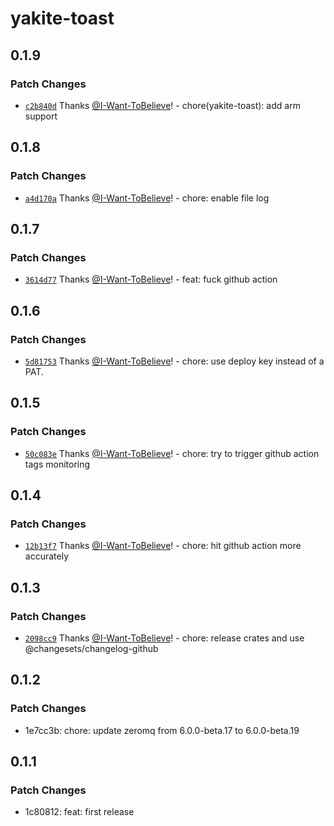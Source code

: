 # yakite-toast

## 0.1.9

### Patch Changes

- [`c2b840d`](https://github.com/I-Want-ToBelieve/yakite/commit/c2b840df4141c3ef7c16c69c4e06dd1e2c7c525b) Thanks [@I-Want-ToBelieve](https://github.com/I-Want-ToBelieve)! - chore(yakite-toast): add arm support

## 0.1.8

### Patch Changes

- [`a4d170a`](https://github.com/I-Want-ToBelieve/yakite/commit/a4d170a88058be0fd7b38666fec43d8f4ee017ba) Thanks [@I-Want-ToBelieve](https://github.com/I-Want-ToBelieve)! - chore: enable file log

## 0.1.7

### Patch Changes

- [`3614d77`](https://github.com/I-Want-ToBelieve/yakite/commit/3614d77c91d342ab7560ff8e7508f01bc8954019) Thanks [@I-Want-ToBelieve](https://github.com/I-Want-ToBelieve)! - feat: fuck github action

## 0.1.6

### Patch Changes

- [`5d81753`](https://github.com/I-Want-ToBelieve/yakite/commit/5d817533c827ec2ecdada77784cdc11f062cd41f) Thanks [@I-Want-ToBelieve](https://github.com/I-Want-ToBelieve)! - chore: use deploy key instead of a PAT.

## 0.1.5

### Patch Changes

- [`50c083e`](https://github.com/I-Want-ToBelieve/yakite/commit/50c083e0c9fed1806c1db146d57accc2ac9ea1c8) Thanks [@I-Want-ToBelieve](https://github.com/I-Want-ToBelieve)! - chore: try to trigger github action tags monitoring

## 0.1.4

### Patch Changes

- [`12b13f7`](https://github.com/I-Want-ToBelieve/yakite/commit/12b13f7ab413d413a2f12723598c3e49e733e910) Thanks [@I-Want-ToBelieve](https://github.com/I-Want-ToBelieve)! - chore: hit github action more accurately

## 0.1.3

### Patch Changes

- [`2098cc9`](https://github.com/I-Want-ToBelieve/yakite/commit/2098cc9f46d150498a8327d344dd7811748d5a8b) Thanks [@I-Want-ToBelieve](https://github.com/I-Want-ToBelieve)! - chore: release crates and use @changesets/changelog-github

## 0.1.2

### Patch Changes

- 1e7cc3b: chore: update zeromq from 6.0.0-beta.17 to 6.0.0-beta.19

## 0.1.1

### Patch Changes

- 1c80812: feat: first release
